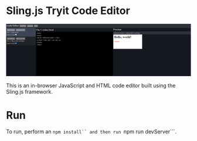 # Sling.js Tryit Code Editor

![Sling.s Tryit Code Editor](https://github.com/puckowski/Tryit-Code-Editor/blob/master/images/Sling.js_Tryit_Code_Editor.PNG "Sling.s Tryit Code Editor")

This is an in-browser JavaScript and HTML code editor built using the Sling.js framework.

# Run

To run, perform an ```npm install`` and then run ```npm run devServer```.
